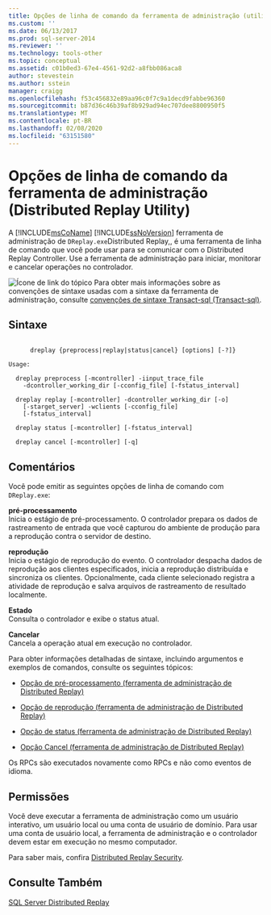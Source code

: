 ```yaml
---
title: Opções de linha de comando da ferramenta de administração (utilitário Distributed Replay) | Microsoft Docs
ms.custom: ''
ms.date: 06/13/2017
ms.prod: sql-server-2014
ms.reviewer: ''
ms.technology: tools-other
ms.topic: conceptual
ms.assetid: c01b0ed3-67e4-4561-92d2-a8fbb086aca8
author: stevestein
ms.author: sstein
manager: craigg
ms.openlocfilehash: f53c456832e89aa96c0f7c9a1decd9fabbe96360
ms.sourcegitcommit: b87d36c46b39af8b929ad94ec707dee8800950f5
ms.translationtype: MT
ms.contentlocale: pt-BR
ms.lasthandoff: 02/08/2020
ms.locfileid: "63151580"
---
```

# <a name="administration-tool-command-line-options-distributed-replay-utility"></a>Opções de linha de comando da ferramenta de administração (Distributed Replay Utility)
  A [!INCLUDE[msCoName](../../includes/msconame-md.md)] [!INCLUDE[ssNoVersion](../../includes/ssnoversion-md.md)] ferramenta de administração de `DReplay.exe`Distributed Replay,, é uma ferramenta de linha de comando que você pode usar para se comunicar com o Distributed Replay Controller. Use a ferramenta de administração para iniciar, monitorar e cancelar operações no controlador.  
  
 ![Ícone de link do tópico](../../database-engine/media/topic-link.gif "Ícone de link do tópico") Para obter mais informações sobre as convenções de sintaxe usadas com a sintaxe da ferramenta de administração, consulte [convenções de sintaxe Transact-sql &#40;Transact-sql&#41;](/sql/t-sql/language-elements/transact-sql-syntax-conventions-transact-sql).  
  
## <a name="syntax"></a>Sintaxe  
  
```  
  
      dreplay {preprocess|replay|status|cancel} [options] [-?]}  
  
Usage:  
  
  dreplay preprocess [-mcontroller] -iinput_trace_file  
    -dcontroller_working_dir [-cconfig_file] [-fstatus_interval]  
  
  dreplay replay [-mcontroller] -dcontroller_working_dir [-o]  
    [-starget_server] -wclients [-cconfig_file]  
    [-fstatus_interval]  
  
  dreplay status [-mcontroller] [-fstatus_interval]  
  
  dreplay cancel [-mcontroller] [-q]   
```  
  
## <a name="remarks"></a>Comentários  
 Você pode emitir as seguintes opções de linha de comando com `DReplay.exe`:  
  
 **pré-processamento**  
 Inicia o estágio de pré-processamento. O controlador prepara os dados de rastreamento de entrada que você capturou do ambiente de produção para a reprodução contra o servidor de destino.  
  
 **reprodução**  
 Inicia o estágio de reprodução do evento. O controlador despacha dados de reprodução aos clientes especificados, inicia a reprodução distribuída e sincroniza os clientes. Opcionalmente, cada cliente selecionado registra a atividade de reprodução e salva arquivos de rastreamento de resultado localmente.  
  
 **Estado**  
 Consulta o controlador e exibe o status atual.  
  
 **Cancelar**  
 Cancela a operação atual em execução no controlador.  
  
 Para obter informações detalhadas de sintaxe, incluindo argumentos e exemplos de comandos, consulte os seguintes tópicos:  
  
-   [Opção de pré-processamento &#40;ferramenta de administração de Distributed Replay&#41;](preprocess-option-distributed-replay-administration-tool.md)  
  
-   [Opção de reprodução &#40;ferramenta de administração de Distributed Replay&#41;](replay-option-distributed-replay-administration-tool.md)  
  
-   [Opção de status &#40;ferramenta de administração de Distributed Replay&#41;](status-option-distributed-replay-administration-tool.md)  
  
-   [Opção Cancel &#40;ferramenta de administração de Distributed Replay&#41;](cancel-option-distributed-replay-administration-tool.md)  
  
 Os RPCs são executados novamente como RPCs e não como eventos de idioma.  
  
## <a name="permissions"></a>Permissões  
 Você deve executar a ferramenta de administração como um usuário interativo, um usuário local ou uma conta de usuário de domínio. Para usar uma conta de usuário local, a ferramenta de administração e o controlador devem estar em execução no mesmo computador.  
  
 Para saber mais, confira [Distributed Replay Security](distributed-replay-security.md).  
  
## <a name="see-also"></a>Consulte Também  
 [SQL Server Distributed Replay](sql-server-distributed-replay.md)  
  
  
